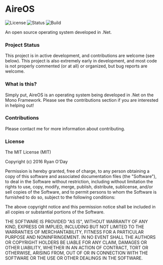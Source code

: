 # AireOS
![License](https://img.shields.io/badge/license-MIT-blue.svg)
![Status](https://img.shields.io/badge/status-Active-brightgreen.svg)
![Build](https://img.shields.io/badge/build-Unstable-red.svg)

An open source operating system developed in .Net.

### Project Status
This project is in active development, and contributions are welcome (see below). This project is also extremely early in development, and most code is not properly commented (or at all) or organized, but bug reports are welcome.

### What is this?
Simply put, AireOS is an operating system being developed in .Net on the Mono Framework. Please see the contributions section if you are interested in helping out!

### Contributions
Please contact me for more information about contributing.

### License
The MIT License (MIT)

Copyright (c) 2016 Ryan O'Day

Permission is hereby granted, free of charge, to any person obtaining a copy
of this software and associated documentation files (the "Software"), to deal
in the Software without restriction, including without limitation the rights
to use, copy, modify, merge, publish, distribute, sublicense, and/or sell
copies of the Software, and to permit persons to whom the Software is
furnished to do so, subject to the following conditions:

The above copyright notice and this permission notice shall be included in all
copies or substantial portions of the Software.

THE SOFTWARE IS PROVIDED "AS IS", WITHOUT WARRANTY OF ANY KIND, EXPRESS OR
IMPLIED, INCLUDING BUT NOT LIMITED TO THE WARRANTIES OF MERCHANTABILITY,
FITNESS FOR A PARTICULAR PURPOSE AND NONINFRINGEMENT. IN NO EVENT SHALL THE
AUTHORS OR COPYRIGHT HOLDERS BE LIABLE FOR ANY CLAIM, DAMAGES OR OTHER
LIABILITY, WHETHER IN AN ACTION OF CONTRACT, TORT OR OTHERWISE, ARISING FROM,
OUT OF OR IN CONNECTION WITH THE SOFTWARE OR THE USE OR OTHER DEALINGS IN THE
SOFTWARE.

